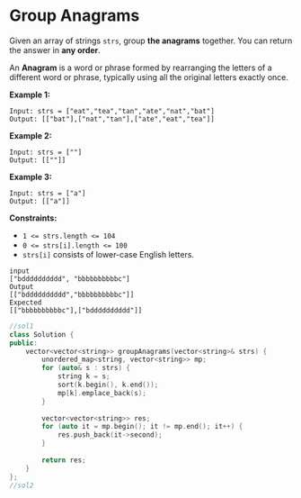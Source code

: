 # Group Anagrams

Given an array of strings `strs`, group **the anagrams** together. You can return the answer in **any order**.

An **Anagram** is a word or phrase formed by rearranging the letters of a different word or phrase, typically using all the original letters exactly once.

 

**Example 1:**

```
Input: strs = ["eat","tea","tan","ate","nat","bat"]
Output: [["bat"],["nat","tan"],["ate","eat","tea"]]
```

**Example 2:**

```
Input: strs = [""]
Output: [[""]]
```

**Example 3:**

```
Input: strs = ["a"]
Output: [["a"]]
```

 

**Constraints:**

- `1 <= strs.length <= 104`
- `0 <= strs[i].length <= 100`
- `strs[i]` consists of lower-case English letters.

```
input
["bdddddddddd", "bbbbbbbbbbc"]
Output
[["bdddddddddd","bbbbbbbbbbc"]]
Expected
[["bbbbbbbbbbc"],["bdddddddddd"]]
```

```c++
//sol1
class Solution {
public:
    vector<vector<string>> groupAnagrams(vector<string>& strs) {
        unordered_map<string, vector<string>> mp;
        for (auto& s : strs) {
            string k = s;
            sort(k.begin(), k.end());
            mp[k].emplace_back(s);
        }
        
        vector<vector<string>> res;
        for (auto it = mp.begin(); it != mp.end(); it++) {
            res.push_back(it->second);
        }
        
        return res;
    }
};
//sol2

```

